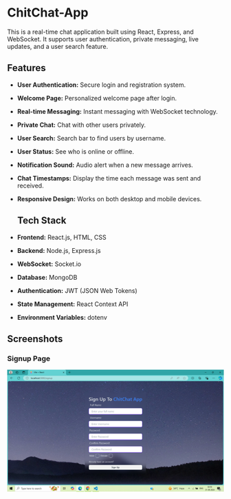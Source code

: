 # ChitChat-App
This is a real-time chat application built using React, Express, and WebSocket. It supports user authentication, private messaging, live updates, and a user search feature.

## Features
- **User Authentication:** Secure login and registration system.
- **Welcome Page:** Personalized welcome page after login.
- **Real-time Messaging:** Instant messaging with WebSocket technology.
- **Private Chat:** Chat with other users privately.
- **User Search:** Search bar to find users by username.
- **User Status:** See who is online or offline.
- **Notification Sound:** Audio alert when a new message arrives.
- **Chat Timestamps:** Display the time each message was sent and received.
- **Responsive Design:** Works on both desktop and mobile devices.

  ## Tech Stack
- **Frontend:** React.js, HTML, CSS
- **Backend:** Node.js, Express.js
- **WebSocket:** Socket.io
- **Database:** MongoDB
- **Authentication:** JWT (JSON Web Tokens)
- **State Management:** React Context API
- **Environment Variables:** dotenv

## Screenshots
### Signup Page
![Signup Page](front_end/src/assets/img/signup.png) 

